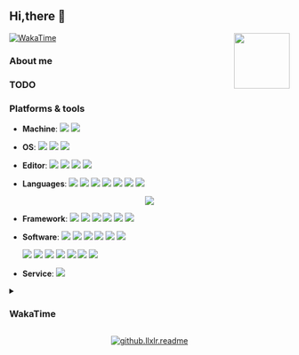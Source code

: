 ## Hi,there 🖖

<img align='right' src='https://cdn.jsdelivr.net/gh/llxlr/llxlr/.github/bg.png' width='100px'>

[![WakaTime](https://github.com/llxlr/llxlr/actions/workflows/waka.yml/badge.svg)](https://github.com/llxlr/llxlr/actions/workflows/waka.yml)

### About me

### TODO

<!--
- [x] Graduated from university
- [ ]  Find a job to support myself
-->

### Platforms & tools

<!-- https://simpleicons.org/ -->

- **Machine**:	 [![](https://img.shields.io/badge/-Dell-f0f6fc?style=flat-square&logo=dell&logoColor=blue)](https://www.dell.com/) [![](https://img.shields.io/badge/-Raspberry%20Pi-C51A4A?style=flat-square&logo=raspberry-pi&logoColor=white)](https://www.raspberrypi.org/)

- **OS**:	[![](https://img.shields.io/badge/-Windows%2011-6ad1fe?style=flat-square&logo=microsoft&logoColor=white)](https://www.microsoft.com/windows/) [![](https://img.shields.io/badge/-Ubuntu%2020.04%20LTS-E95420?style=flat-square&logo=Ubuntu&logoColor=white)](https://ubuntu.com/) [![](https://img.shields.io/badge/-Arch%20Linux-1793D1?style=flat-square&logo=archlinux&logoColor=white)](https://archlinux.org/)

- **Editor**:	[![](https://img.shields.io/badge/-Visual%20Studio%20Code-blue?style=flat-square&logo=visual-studio-code&logoColor=white)](https://code.visualstudio.com/) [![](https://img.shields.io/badge/-PyCharm-000000?style=flat-square&logo=pycharm&logoColor=white)](https://www.jetbrains.com/pycharm/) [![](https://img.shields.io/badge/-Sublime%20Text-ff9800?style=flat-square&logo=sublimetext&logoColor=white)](https://www.sublimetext.com/) [![](https://img.shields.io/badge/-Jupyter-f37626?style=flat-square&logo=jupyter&logoColor=white)](https://jupyter.org/)

- **Languages**:	[![](https://img.shields.io/badge/-HTML5-e34f26?style=flat-square&logo=html5&logoColor=white)](https://html.spec.whatwg.org/) [![](https://img.shields.io/badge/-CSS3-1572b6?style=flat-square&logo=css3&logoColor=white)](https://www.w3.org/Style/CSS/) [![](https://img.shields.io/badge/-JavaScript-f7e018?style=flat-square&logo=javascript&logoColor=white)](https://www.ecma-international.org/) [![](https://img.shields.io/badge/-Python-yellow?style=flat-square&logo=python&logoColor=white)](https://www.python.org/) [![](https://img.shields.io/badge/-Golang-00add8?style=flat-square&logo=go&logoColor=white)](https://golang.org/) [![](https://img.shields.io/badge/-R-276dc3?style=flat-square&logo=R&logoColor=white)](https://www.r-project.org/) [![](https://img.shields.io/badge/-C-a8b9cc?style=flat-square&logo=c&logoColor=white)]()

<p align="center"><img src="https://github-readme-stats.vercel.app/api/top-langs/?username=llxlr&theme=vue&layout=compact&hide_title=true"></p>

- **Framework**:	[![](https://img.shields.io/badge/-PyTorch-ee4c2c?style=flat-square&logo=pytorch&logoColor=white)](https://pytorch.org/) [![](https://img.shields.io/badge/-Scikit%20Learn-f7931e?style=flat-square&logo=scikitlearn&logoColor=white)](https://scikit-learn.org/) [![](https://img.shields.io/badge/-TensorFlow-f38020?style=flat-square&logo=tensorflow&logoColor=white)](https://tensorflow.google.cn/) [![](https://img.shields.io/badge/-Vue.js-4fc08d?style=flat-square&logo=vuedotjs&logoColor=white)](https://vuejs.org/) [![](https://img.shields.io/badge/-FastAPI-009688?style=flat-square&logo=fastapi&logoColor=white)](https://fastapi.tiangolo.com/zh/) [![](https://img.shields.io/badge/-Flask-000000?style=flat-square&logo=flask&logoColor=white)](https://flask.palletsprojects.com/)

- **Software**:	[![](https://img.shields.io/badge/-LaTeX-008080?style=flat-square&logo=latex&logoColor=white)](https://www.latex-project.org/) [![](https://img.shields.io/badge/-Node.js-43853d?style=flat-square&logo=nodedotjs&logoColor=white)](https://nodejs.org/) [![](https://img.shields.io/badge/-NPM-cb3837?style=flat-square&logo=npm&logoColor=white)](https://npmjs.com/) [![](https://img.shields.io/badge/-Miniconda-42B029?style=flat-square&logo=anaconda&logoColor=white)](https://conda.io/) [![](https://img.shields.io/badge/-Docker-2496ed?style=flat-square&logo=docker&logoColor=white)](https://www.docker.com/) [![](https://img.shields.io/badge/-Oracle-F80000?style=flat-square&logo=oracle&logoColor=white)](https://www.oracle.com/database/)

    [![](https://img.shields.io/badge/-Git-f05032?style=flat-square&logo=git&logoColor=white)](https://git-scm.com/) [![](https://img.shields.io/badge/-Nginx-269539?style=flat-square&logo=nginx&logoColor=white)](https://nginx.org/)  [![](https://img.shields.io/badge/-MariaDB-003545?style=flat-square&logo=mariadb&logoColor=white)](https://mariadb.com/) [![](https://img.shields.io/badge/-Redis-dc382d?style=flat-square&logo=redis&logoColor=white)](https://redis.io/)  [![](https://img.shields.io/badge/-Tor-7E4798?style=flat-square&logo=tor-project&logoColor=white)](https://www.torproject.org/) [![](https://img.shields.io/badge/-Tor%20browser-7D4698?style=flat-square&logo=tor-browser&logoColor=white)](https://www.torproject.org/) [![](https://img.shields.io/badge/-Wolfram%20Mathematica-dd1100?style=flat-square&logo=wolframmathematica&logoColor=white)](https://www.wolfram.com/)

- **Service**:	 [![](https://img.shields.io/badge/-CloudFlare-f38020?style=flat-square&logo=cloudflare&logoColor=white)](https://www.cloudflare.com/)


<details>
<summary><h3>WakaTime</h3></summary>
<!--START_SECTION:waka-->
![Code Time](http://img.shields.io/badge/Code%20Time-1%2C596%20hrs%2033%20mins-blue)

**I'm a Night 🦉** 

```text
🌞 Morning    42 commits     ██░░░░░░░░░░░░░░░░░░░░░░░   11.38% 
🌆 Daytime    73 commits     █████░░░░░░░░░░░░░░░░░░░░   19.78% 
🌃 Evening    122 commits    ████████░░░░░░░░░░░░░░░░░   33.06% 
🌙 Night      132 commits    █████████░░░░░░░░░░░░░░░░   35.77%

```
📅 **I'm Most Productive on Friday** 

```text
Monday       41 commits     ██░░░░░░░░░░░░░░░░░░░░░░░   11.11% 
Tuesday      57 commits     ███░░░░░░░░░░░░░░░░░░░░░░   15.45% 
Wednesday    56 commits     ███░░░░░░░░░░░░░░░░░░░░░░   15.18% 
Thursday     58 commits     ████░░░░░░░░░░░░░░░░░░░░░   15.72% 
Friday       75 commits     █████░░░░░░░░░░░░░░░░░░░░   20.33% 
Saturday     36 commits     ██░░░░░░░░░░░░░░░░░░░░░░░   9.76% 
Sunday       46 commits     ███░░░░░░░░░░░░░░░░░░░░░░   12.47%

```


📊 **This Week I Spent My Time On** 

```text
⌚︎ Time Zone: Asia/Shanghai

💬 Programming Languages: 
PowerShell               29 mins             ██████████░░░░░░░░░░░░░░░   43.09% 
JSON                     24 mins             █████████░░░░░░░░░░░░░░░░   35.61% 
Text                     10 mins             ███░░░░░░░░░░░░░░░░░░░░░░   15.45% 
TeX                      4 mins              █░░░░░░░░░░░░░░░░░░░░░░░░   5.85%

🔥 Editors: 
VS Code                  49 mins             ██████████████████░░░░░░░   71.88% 
Sublime Text             19 mins             ███████░░░░░░░░░░░░░░░░░░   28.12%

💻 Operating System: 
Windows                  1 hr 9 mins         █████████████████████████   100.0%

```

**I Mostly Code in Python** 

```text
Python                   9 repos             █████████░░░░░░░░░░░░░░░░   36.0% 
JavaScript               5 repos             █████░░░░░░░░░░░░░░░░░░░░   20.0% 
HTML                     4 repos             ████░░░░░░░░░░░░░░░░░░░░░   16.0% 
TeX                      2 repos             ██░░░░░░░░░░░░░░░░░░░░░░░   8.0% 
Shell                    2 repos             ██░░░░░░░░░░░░░░░░░░░░░░░   8.0%

```



 Last Updated on 26/09/2022 00:42:15 UTC
<!--END_SECTION:waka-->
</details>

<p align="center">
  <a href="https://count.getloli.com/">
    <img src="https://count.getloli.com/get/@github.llxlr.readme?theme=asoul" alt="github.llxlr.readme">
  </a>
</p>
